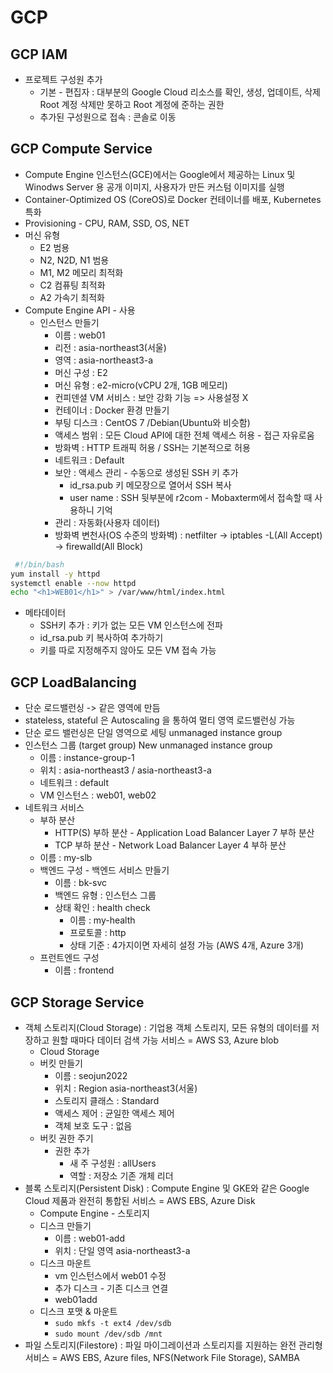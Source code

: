# GCP

## GCP IAM
- 프로젝트 구성원 추가
  - 기본 - 편집자 : 대부분의 Google Cloud 리소스를 확인, 생성, 업데이트, 삭제
                    Root 계정 삭제만 못하고 Root 계정에 준하는 권한
  - 추가된 구성원으로 접속 : 콘솔로 이동

## GCP Compute Service

- Compute Engine 인스턴스(GCE)에서는 Google에서 제공하는 Linux 및 Winodws Server 용 공개 이미지, 사용자가 만든 커스텀 이미지를 실행
- Container-Optimized OS (CoreOS)로 Docker 컨테이너를 배포, Kubernetes 특화
- Provisioning - CPU, RAM, SSD, OS, NET 
- 머신 유형
  - E2 범용
  - N2, N2D, N1 범용
  - M1, M2 메모리 최적화
  - C2 컴퓨팅 최적화
  - A2 가속기 최적화
- Compute Engine API - 사용
  - 인스턴스 만들기
    - 이름 : web01
    - 리전 : asia-northeast3(서울)
    - 영역 : asia-northeast3-a
    - 머신 구성 : E2
    - 머신 유형 : e2-micro(vCPU 2개, 1GB 메모리)
    - 컨피덴셜 VM 서비스 : 보안 강화 기능 => 사용설정 X
    - 컨테이너 : Docker 환경 만들기
    - 부팅 디스크 : CentOS 7 /Debian(Ubuntu와 비슷함)
    - 액세스 범위 : 모든 Cloud API에 대한 전체 액세스 허용  - 접근 자유로움
    - 방화벽 : HTTP 트래픽 허용 / SSH는 기본적으로 허용
    - 네트워크 : Default
    - 보안 : 액세스 관리 - 수동으로 생성된 SSH 키 추가
        - id_rsa.pub 키 메모장으로 열어서 SSH 복사 
        - user name : SSH 뒷부분에 r2com - Mobaxterm에서 접속할 때 사용하니 기억 
    - 관리 : 자동화(사용자 데이터)
    - 방화벽 변천사(OS 수준의 방화벽) : netfilter -> iptables -L(All Accept) -> firewalld(All Block)
```bash
 #!/bin/bash
yum install -y httpd
systemctl enable --now httpd
echo "<h1>WEB01</h1>" > /var/www/html/index.html
```
- 메타데이터
  - SSH키 추가 : 키가 없는 모든 VM 인스턴스에 전파
  - id_rsa.pub 키 복사하여 추가하기
  - 키를 따로 지정해주지 않아도 모든 VM 접속 가능

## GCP LoadBalancing

- 단순 로드밸런싱 -> 같은 영역에 만듬
- stateless, stateful 은 Autoscaling 을 통하여 멀티 영역 로드밸런싱 가능
- 단순 로드 밸런싱은 단일 영역으로 세팅 unmanaged instance group
- 인스턴스 그룹 (target group) New unmanaged instance group
  - 이름 : instance-group-1
  - 위치 : asia-northeast3 / asia-northeast3-a
  - 네트워크 : default
  - VM 인스턴스 : web01, web02
- 네트워크 서비스 
  - 부하 분산
    - HTTP(S) 부하 분산 - Application Load Balancer Layer 7 부하 분산
    - TCP 부하 분산 - Network Load Balancer Layer 4 부하 분산
  - 이름 : my-slb
  - 백엔드 구성 - 백엔드 서비스 만들기
    - 이름 : bk-svc
    - 백엔드 유형 : 인스턴스 그룹
    - 상태 확인 : health check
      - 이름 : my-health
      - 프로토콜 : http
      - 상태 기준 : 4가지이면 자세히 설정 가능 (AWS 4개, Azure 3개) 
  - 프런트엔드 구성
    - 이름 : frontend 

## GCP Storage Service

- 객체 스토리지(Cloud Storage) : 기업용 객체 스토리지, 모든 유형의 데이터를 저장하고 원할 때마다 데이터 검색 가능 서비스 = AWS S3, Azure blob
  - Cloud Storage
  - 버킷 만들기
    - 이름 : seojun2022
    - 위치 : Region asia-northeast3(서울)
    - 스토리지 클래스 : Standard
    - 액세스 제어 : 균일한 액세스 제어
    - 객체 보호 도구 : 없음
  - 버킷 권한 주기
    - 권한 추가
      - 새 주 구성원 : allUsers
      - 역할 : 저장소 기존 개체 리더 
- 블록 스토리지(Persistent Disk) : Compute Engine 및 GKE와 같은 Google Cloud 제품과 완전히 통합된 서비스 = AWS EBS, Azure Disk
  - Compute Engine - 스토리지
  - 디스크 만들기
    - 이름 : web01-add
    - 위치 : 단일 영역 asia-northeast3-a
  - 디스크 마운트
    - vm 인스턴스에서 web01 수정
    - 추가 디스크 - 기존 디스크 연결
    - web01add
  - 디스크 포맷 & 마운트
    - `sudo mkfs -t ext4 /dev/sdb`
    - `sudo mount /dev/sdb /mnt`
- 파일 스토리지(Filestore) : 파일 마이그레이션과 스토리지를 지원하는 완전 관리형 서비스 = AWS EBS, Azure files, NFS(Network File Storage), SAMBA